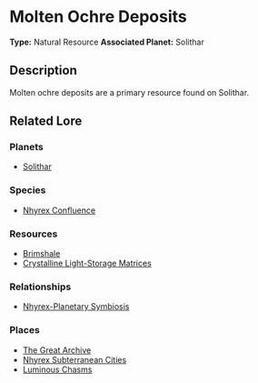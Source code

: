 # Molten Ochre Deposits

**Type:** Natural Resource
**Associated Planet:** Solithar

## Description
Molten ochre deposits are a primary resource found on Solithar.

## Related Lore

### Planets
*   [Solithar](/planets/solithar)

### Species
*   [Nhyrex Confluence](/species/nhyrex_confluence)

### Resources
*   [Brimshale](/resources/brimshale)
*   [Crystalline Light-Storage Matrices](/resources/crystalline_light_storage_matrices)

### Relationships
*   [Nhyrex-Planetary Symbiosis](/relationships/solithar_nhyrex_planetary_symbiosis)

### Places
*   [The Great Archive](/places/the_great_archive)
*   [Nhyrex Subterranean Cities](/places/nhyrex_subterranean_cities)
*   [Luminous Chasms](/places/luminous_chasms) 
